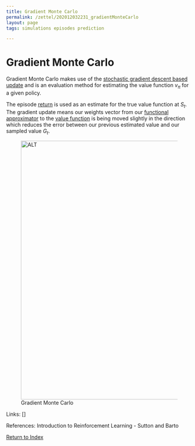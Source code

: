 ```yaml
---
title: Gradient Monte Carlo
permalink: /zettel/202012032231_gradientMonteCarlo
layout: page
tags: simulations episodes prediction

---
```

# Gradient Monte Carlo

Gradient Monte Carlo makes use of the [stochastic gradient descent based update](202012032217_sgdValueFunction) 
and is an evaluation method for estimating the value function $v_{\pi}$ for a given 
policy.

The episode [return](202011221815_returnsRL) is used as an estimate for the true 
value function at $S_t$. The gradient update means our weights vector from 
our [functional approximator](TODOs) to the [value function](202011221845_valueFunctions) is 
being moved slightly in the direction which reduces the error between our 
previous estimated value and our sampled value $G_t$.

<figure>
  <img src="/zettel/Images/ReinforcementLearning/GradientMCV.png"
     alt="ALT"
     class="centerImage"
     style="width: 700px;" />
  <figcaption> Gradient Monte Carlo </figcaption>     
</figure>

Links: []

References: Introduction to Reinforcement Learning - Sutton and Barto

[Return to Index](index)